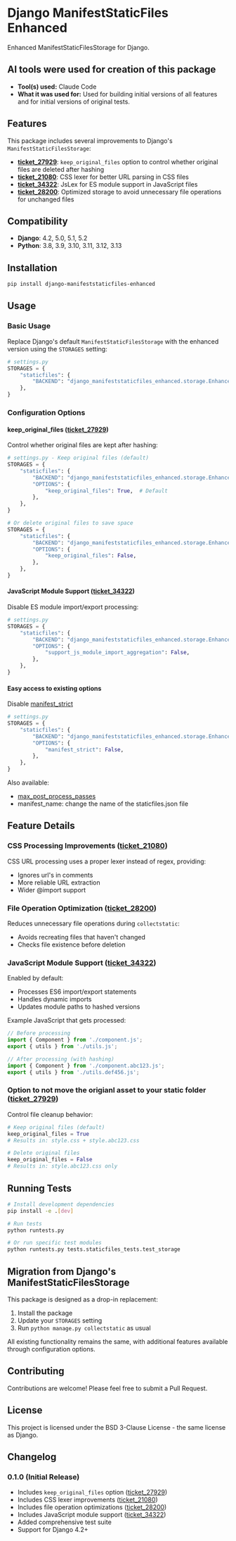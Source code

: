 # Django ManifestStaticFiles Enhanced

Enhanced ManifestStaticFilesStorage for Django.

## AI tools were used for creation of this package
- **Tool(s) used:** Claude Code
- **What it was used for:** Used for building initial versions of all features and for initial versions of original tests.

## Features

This package includes several improvements to Django's `ManifestStaticFilesStorage`:

- **[ticket_27929](https://code.djangoproject.com/ticket/27929)**: `keep_original_files` option to control whether original files are deleted after hashing
- **[ticket_21080](https://code.djangoproject.com/ticket/21080)**: CSS lexer for better URL parsing in CSS files
- **[ticket_34322](https://code.djangoproject.com/ticket/34322)**: JsLex for ES module support in JavaScript files
- **[ticket_28200](https://code.djangoproject.com/ticket/28200)**: Optimized storage to avoid unnecessary file operations for unchanged files

## Compatibility

- **Django**: 4.2, 5.0, 5.1, 5.2
- **Python**: 3.8, 3.9, 3.10, 3.11, 3.12, 3.13

## Installation

```bash
pip install django-manifeststaticfiles-enhanced
```

## Usage

### Basic Usage

Replace Django's default `ManifestStaticFilesStorage` with the enhanced version using the `STORAGES` setting:

```python
# settings.py
STORAGES = {
    "staticfiles": {
        "BACKEND": "django_manifeststaticfiles_enhanced.storage.EnhancedManifestStaticFilesStorage",
    },
}
```

### Configuration Options

#### keep_original_files ([ticket_27929](https://code.djangoproject.com/ticket/27929))

Control whether original files are kept after hashing:

```python
# settings.py - Keep original files (default)
STORAGES = {
    "staticfiles": {
        "BACKEND": "django_manifeststaticfiles_enhanced.storage.EnhancedManifestStaticFilesStorage",
        "OPTIONS": {
            "keep_original_files": True,  # Default
        },
    },
}

# Or delete original files to save space
STORAGES = {
    "staticfiles": {
        "BACKEND": "django_manifeststaticfiles_enhanced.storage.EnhancedManifestStaticFilesStorage",
        "OPTIONS": {
            "keep_original_files": False,
        },
    },
}
```

#### JavaScript Module Support ([ticket_34322](https://code.djangoproject.com/ticket/34322))

Disable ES module import/export processing:

```python
# settings.py
STORAGES = {
    "staticfiles": {
        "BACKEND": "django_manifeststaticfiles_enhanced.storage.EnhancedManifestStaticFilesStorage",
        "OPTIONS": {
            "support_js_module_import_aggregation": False,
        },
    },
}
```

#### Easy access to existing options
Disable [manifest_strict](https://docs.djangoproject.com/en/5.2/ref/contrib/staticfiles/#django.contrib.staticfiles.storage.ManifestStaticFilesStorage.manifest_strict)
```python
# settings.py
STORAGES = {
    "staticfiles": {
        "BACKEND": "django_manifeststaticfiles_enhanced.storage.EnhancedManifestStaticFilesStorage",
        "OPTIONS": {
            "manifest_strict": False,
        },
    },
}
```

Also available:
 - [max_post_process_passes](https://docs.djangoproject.com/en/5.2/ref/contrib/staticfiles/#django.contrib.staticfiles.storage.ManifestStaticFilesStorage.max_post_process_passes)
 - manifest_name: change the name of the staticfiles.json file

## Feature Details

### CSS Processing Improvements ([ticket_21080](https://code.djangoproject.com/ticket/21080))

CSS URL processing uses a proper lexer instead of regex, providing:

- Ignores url's in comments
- More reliable URL extraction
- Wider @import support

### File Operation Optimization ([ticket_28200](https://code.djangoproject.com/ticket/28200))

Reduces unnecessary file operations during `collectstatic`:

- Avoids recreating files that haven't changed
- Checks file existence before deletion

### JavaScript Module Support ([ticket_34322](https://code.djangoproject.com/ticket/34322))

Enabled by default:

- Processes ES6 import/export statements
- Handles dynamic imports
- Updates module paths to hashed versions

Example JavaScript that gets processed:

```javascript
// Before processing
import { Component } from './component.js';
export { utils } from './utils.js';

// After processing (with hashing)
import { Component } from './component.abc123.js';
export { utils } from './utils.def456.js';
```

### Option to not move the origianl asset to your static folder ([ticket_27929](https://code.djangoproject.com/ticket/27929))

Control file cleanup behavior:

```python
# Keep original files (default)
keep_original_files = True
# Results in: style.css + style.abc123.css

# Delete original files
keep_original_files = False  
# Results in: style.abc123.css only
```

## Running Tests

```bash
# Install development dependencies
pip install -e .[dev]

# Run tests
python runtests.py

# Or run specific test modules
python runtests.py tests.staticfiles_tests.test_storage
```

## Migration from Django's ManifestStaticFilesStorage

This package is designed as a drop-in replacement:

1. Install the package
2. Update your `STORAGES` setting
3. Run `python manage.py collectstatic` as usual

All existing functionality remains the same, with additional features available through configuration options.

## Contributing

Contributions are welcome! Please feel free to submit a Pull Request.

## License

This project is licensed under the BSD 3-Clause License - the same license as Django.

## Changelog

### 0.1.0 (Initial Release)

- Includes `keep_original_files` option ([ticket_27929](https://code.djangoproject.com/ticket/27929))
- Includes CSS lexer improvements ([ticket_21080](https://code.djangoproject.com/ticket/21080))
- Includes file operation optimizations ([ticket_28200](https://code.djangoproject.com/ticket/28200))
- Includes JavaScript module support ([ticket_34322](https://code.djangoproject.com/ticket/34322))
- Added comprehensive test suite
- Support for Django 4.2+

